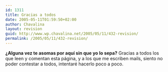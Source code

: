 ```yaml
---
id: 1311
title: Gracias a todos
date: 2005-05-11T01:59:50+02:00
author: Chavalina
layout: revision
guid: http://www.wp.chavalina.net/2005/05/11/432-revision/
permalink: /2005/05/11/432-revision/
---
```

**&iquest;Alguna vez te asomas por aquí sin que yo lo sepa?** Gracias a todos los que leen y comentan esta página, y a los que me escriben mails, siento no poder contestar a todos, intentaré hacerlo poco a poco.